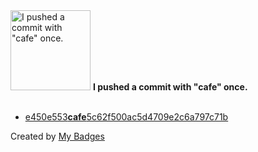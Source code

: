 <img src="https://my-badges.github.io/my-badges/cafe-commit.png" alt="I pushed a commit with &quot;cafe&quot; once." title="I pushed a commit with &quot;cafe&quot; once." width="128">
<strong>I pushed a commit with &quot;cafe&quot; once.</strong>
<br><br>

- <a href="https://github.com/Jasonnor/Last-Auto-Period/commit/e450e553cafe5c62f500ac5d4709e2c6a797c71b">e450e553<strong>cafe</strong>5c62f500ac5d4709e2c6a797c71b</a>


Created by <a href="https://github.com/my-badges/my-badges">My Badges</a>